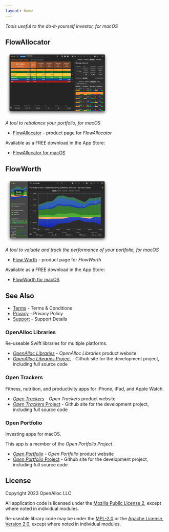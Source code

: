 ```yaml
---
layout: home
---
```


_Tools useful to the do-it-yourself investor, for macOS_

## FlowAllocator

<div style="width: 324px; height: 200px;"> <img src="/assets/images/allocator2.png" style="width: inherit" /> </div> <p/>

_A tool to rebalance your portfolio, for macOS_

* [FlowAllocator](/allocator/) - product page for _FlowAllocator_

Available as a FREE download in the App Store:

* [FlowAllocator for macOS](https://apps.apple.com/app/flowallocator-open/id1640747997)

## FlowWorth

<div style="width: 324px; height: 200px;"> <img src="/assets/images/worth0.png" style="width: inherit" /> </div> <p/>

_A tool to valuate and track the performance of your portfolio, for macOS_

* [Flow Worth](/worth/) - product page for _FlowWorth_

Available as a FREE download in the App Store:

* [FlowWorth for macOS](https://apps.apple.com/app/flowworth-open/id1640748160)

## See Also

* [Terms](/terms/) - Terms & Conditions
* [Privacy](/privacy/) - Privacy Policy
* [Support](/support/) - Support Details

### OpenAlloc Libraries

Re-useable Swift libraries for multiple platforms.

* [_OpenAlloc Libraries_](https://open-portfolio.github.io/) - _OpenAlloc Libraries_ product website
* [_OpenAlloc Libraries_ Project](https://github.com/openalloc/) - Github site for the development project, including full source code

### Open Trackers

Fitness, nutrition, and productivity apps for iPhone, iPad, and Apple Watch.

* [_Open Trackers_](https://open-trackers.github.io/) - _Open Trackers_ product website
* [_Open Trackers_ Project](https://github.com/open-trackers/) - Github site for the development project, including full source code

### Open Portfolio

Investing apps for macOS.

This app is a member of the _Open Portfolio Project_.

* [_Open Portfolio_](https://open-portfolio.github.io/) - _Open Portfolio_ product website
* [_Open Portfolio_ Project](https://github.com/open-portfolio/) - Github site for the development project, including full source code

## License

Copyright 2023 OpenAlloc LLC

All application code is licensed under the [Mozilla Public License 2](https://www.mozilla.org/en-US/MPL/2.0/), except where noted in individual modules.

Re-useable library code may be under the [MPL-2.0](https://www.mozilla.org/en-US/MPL/2.0/) or the [Apache License, Version 2.0](http://www.apache.org/licenses/LICENSE-2.0), except where noted in individual modules.

